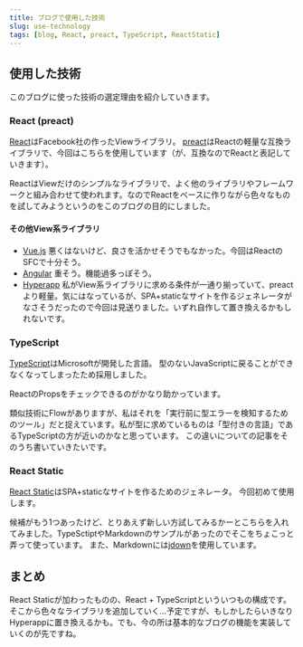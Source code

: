 ```yaml
---
title: ブログで使用した技術
slug: use-technology
tags: [blog, React, preact, TypeScript, ReactStatic]
---
```


## 使用した技術

このブログに使った技術の選定理由を紹介していきます。


### React (preact)

[React](https://github.com/facebook/react)はFacebook社の作ったViewライブラリ。
[preact](https://github.com/developit/preact)はReactの軽量な互換ライブラリで、今回はこちらを使用しています（が、互換なのでReactと表記していきます）。

ReactはViewだけのシンプルなライブラリで、よく他のライブラリやフレームワークと組み合わせて使われます。なのでReactをベースに作りながら色々なものを試してみようというのをこのブログの目的にしました。

#### その他View系ライブラリ

- [Vue.js](https://github.com/vuejs/vue)
  悪くはないけど、良さを活かせそうでもなかった。今回はReactのSFCで十分そう。
- [Angular](https://github.com/angular/angular)
  重そう。機能過多っぽそう。
- [Hyperapp](https://github.com/hyperapp/hyperapp)
  私がView系ライブラリに求める条件が一通り揃っていて、preactより軽量。気にはなっているが、SPA+staticなサイトを作るジェネレータがなさそうだったので今回は見送りました。いずれ自作して置き換えるかもしれないです。


### TypeScript

[TypeScript](https://github.com/Microsoft/TypeScript)はMicrosoftが開発した言語。
型のないJavaScriptに戻ることができなくなってしまったため採用しました。

ReactのPropsをチェックできるのがかなり助かっています。

類似技術にFlowがありますが、私はそれを「実行前に型エラーを検知するためのツール」だと捉えています。私が型に求めているものは「型付きの言語」であるTypeScriptの方が近いのかなと思っています。
この違いについての記事をそのうち書いていきたいです。


### React Static

[React Static](https://github.com/nozzle/react-static)はSPA+staticなサイトを作るためのジェネレータ。
今回初めて使用します。

候補がもう1つあったけど、とりあえず新しい方試してみるかーとこちらを入れてみました。TypeSctiptやMarkdownのサンプルがあったのでそこをちょこっと弄って使っています。
また、Markdownには[jdown](https://github.com/DanWebb/jdown)を使用しています。


## まとめ

React Staticが加わったものの、React + TypeScriptといういつもの構成です。
そこから色々なライブラリを追加していく…予定ですが、もしかしたらいきなりHyperappに置き換えるかも。でも、今の所は基本的なブログの機能を実装していくのが先ですね。